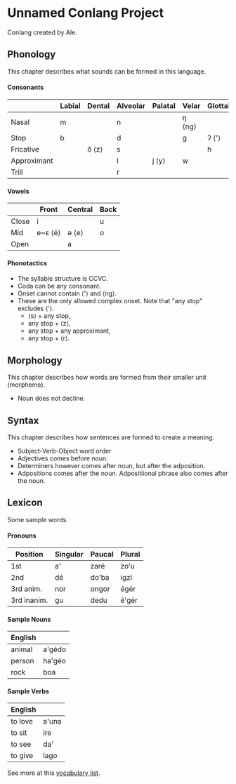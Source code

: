# Unnamed Conlang Project
Conlang created by Ale.

## Phonology
This chapter describes what sounds can be formed in this language.

#### Consonants

|             | Labial | Dental | Alveolar | Palatal | Velar  | Glottal |
|-------------|--------|--------|----------|---------|--------|---------|
| Nasal       | m      |        | n        |         | ŋ ⟨ng⟩ |         |
| Stop        | b      |        | d        |         | g      | ʔ ⟨'⟩   |
| Fricative   |        | ð ⟨z⟩  | s        |         |        | h       |
| Approximant |        |        | l        | j ⟨y⟩   | w      |         |
| Trill       |        |        | r        |         |        |         |

#### Vowels

|       | Front   | Central | Back |
|-------|---------|---------|------|
| Close | i       |         | u    |
| Mid   | e~ɛ ⟨é⟩ | ə ⟨e⟩   | o    |
| Open  |         | a       |      |

#### Phonotactics
- The syllable structure is CCVC.
- Coda can be any consonant.
- Onset cannot contain ⟨'⟩ and ⟨ng⟩.
- These are the only allowed complex onset. Note that "any stop" excludes ⟨'⟩.
    - ⟨s⟩ + any stop,
    - any stop + ⟨z⟩,
    - any stop + any approximant,
    - any stop + ⟨r⟩.

## Morphology

This chapter describes how words are formed from their smaller unit (morpheme).
- Noun does not decline.

## Syntax

This chapter describes how sentences are formed to create a meaning.

- Subject-Verb-Object word order
- Adjectives comes before noun.
- Determiners however comes after noun, but after the adposition.
- Adpositions comes after the noun. Adpositiional phrase also comes after the noun.

## Lexicon
Some sample words.

#### Pronouns
| Position    | Singular | Paucal | Plural |
|-------------|----------|--------|--------|
| 1st         | a'       | zaré   | zo'u   |
| 2nd         | dé       | do'ba  | igzi   |
| 3rd anim.   | nor      | ongor  | égér   |
| 3rd inanim. | gu       | dedu   | é'gér  |


#### Sample Nouns
| English |        |
|---------|--------|
| animal  | a'gédo |
| person  | ha'géo |
| rock    | boa    |

#### Sample Verbs
| English |       |
|---------|-------|
| to love | a'una |
| to sit  | ire   |
| to see  | da'   |
| to give | lago  |

See more at this [vocabulary list](vocabulary.md).